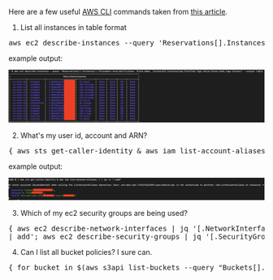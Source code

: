 Here are a few useful [AWS CLI](https://aws.amazon.com/cli/) commands taken from [this article](https://medium.com/circuitpeople/aws-cli-with-jq-and-bash-9d54e2eabaf1).

1) List all instances in table format
<pre>aws ec2 describe-instances --query 'Reservations[].Instances[].[Placement.AvailabilityZone, State.Name, InstanceId,InstanceType,Platform,Tags.Value,State.Code,Tags.Values]' --output table
</pre>
example output:

![](./images/table.png)

2) What's my user id, account and ARN?
<pre>{ aws sts get-caller-identity & aws iam list-account-aliases; } | jq -s ".|add"
</pre>
example output:

![](./images/get-caller-ident.png)

3) Which of my ec2 security groups are being used?
<pre>{ aws ec2 describe-network-interfaces | jq '[.NetworkInterfaces[].Groups[]|.]|map({ (.GroupId|tostring): true }) 
| add'; aws ec2 describe-security-groups | jq '[.SecurityGroups[].GroupId]|map({ (.|tostring): false })|add'; } | jq -s '[.[1], .[0]]|add|to_entries|[group_by(.value)[]|{ (.[0].value|if . then "in-use" else "unused" end): [.[].key] }]|add'</pre>

4) Can I list all bucket policies?  I sure can.
<pre>{ for bucket in $(aws s3api list-buckets --query "Buckets[].Name" --output text); do aws s3api get-bucket-policy --bucket $bucket 2>/dev/null; done; } > bucket-policies.txt</pre>